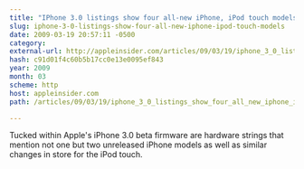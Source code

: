 ```yaml
---
title: "IPhone 3.0 listings show four all-new iPhone, iPod touch models"
slug: iphone-3-0-listings-show-four-all-new-iphone-ipod-touch-models
date: 2009-03-19 20:57:11 -0500
category: 
external-url: http://appleinsider.com/articles/09/03/19/iphone_3_0_listings_show_four_all_new_iphone_ipod_touch_models
hash: c91d01f4c60b5b17cc0e13e0095ef843
year: 2009
month: 03
scheme: http
host: appleinsider.com
path: /articles/09/03/19/iphone_3_0_listings_show_four_all_new_iphone_ipod_touch_models

---
```


Tucked within Apple's iPhone 3.0 beta firmware are hardware strings that mention not one but two unreleased iPhone models as well as similar changes in store for the iPod touch.
